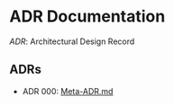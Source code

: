 # ADR Documentation

*ADR*: Architectural Design Record

## ADRs

- ADR 000: [Meta-ADR.md](./000-Meta-ADR.md)
